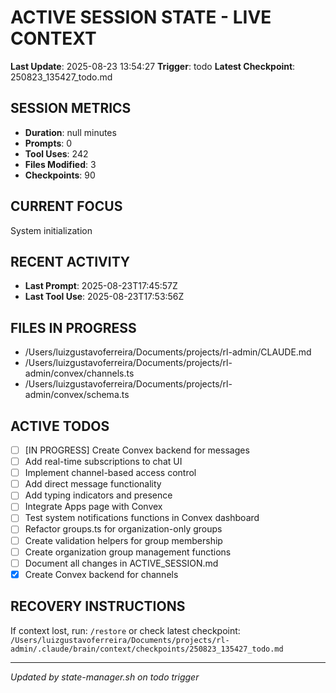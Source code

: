 # ACTIVE SESSION STATE - LIVE CONTEXT
**Last Update**: 2025-08-23 13:54:27
**Trigger**: todo
**Latest Checkpoint**: 250823_135427_todo.md

## SESSION METRICS
- **Duration**: null minutes
- **Prompts**: 0
- **Tool Uses**: 242
- **Files Modified**: 3
- **Checkpoints**: 90

## CURRENT FOCUS
System initialization

## RECENT ACTIVITY
- **Last Prompt**: 2025-08-23T17:45:57Z
- **Last Tool Use**: 2025-08-23T17:53:56Z

## FILES IN PROGRESS
- /Users/luizgustavoferreira/Documents/projects/rl-admin/CLAUDE.md
- /Users/luizgustavoferreira/Documents/projects/rl-admin/convex/channels.ts
- /Users/luizgustavoferreira/Documents/projects/rl-admin/convex/schema.ts

## ACTIVE TODOS
- [ ] [IN PROGRESS] Create Convex backend for messages
- [ ] Add real-time subscriptions to chat UI
- [ ] Implement channel-based access control
- [ ] Add direct message functionality
- [ ] Add typing indicators and presence
- [ ] Integrate Apps page with Convex
- [ ] Test system notifications functions in Convex dashboard
- [ ] Refactor groups.ts for organization-only groups
- [ ] Create validation helpers for group membership
- [ ] Create organization group management functions
- [ ] Document all changes in ACTIVE_SESSION.md
- [x] Create Convex backend for channels

## RECOVERY INSTRUCTIONS
If context lost, run: `/restore` or check latest checkpoint:
`/Users/luizgustavoferreira/Documents/projects/rl-admin/.claude/brain/context/checkpoints/250823_135427_todo.md`

---
*Updated by state-manager.sh on todo trigger*
